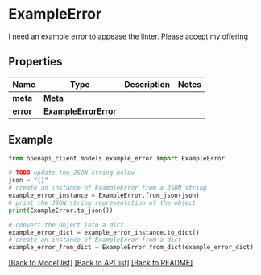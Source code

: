 # ExampleError

I need an example error to appease the linter. Please accept my offering

## Properties

Name | Type | Description | Notes
------------ | ------------- | ------------- | -------------
**meta** | [**Meta**](Meta.md) |  | 
**error** | [**ExampleErrorError**](ExampleErrorError.md) |  | 

## Example

```python
from openapi_client.models.example_error import ExampleError

# TODO update the JSON string below
json = "{}"
# create an instance of ExampleError from a JSON string
example_error_instance = ExampleError.from_json(json)
# print the JSON string representation of the object
print(ExampleError.to_json())

# convert the object into a dict
example_error_dict = example_error_instance.to_dict()
# create an instance of ExampleError from a dict
example_error_from_dict = ExampleError.from_dict(example_error_dict)
```
[[Back to Model list]](../README.md#documentation-for-models) [[Back to API list]](../README.md#documentation-for-api-endpoints) [[Back to README]](../README.md)


